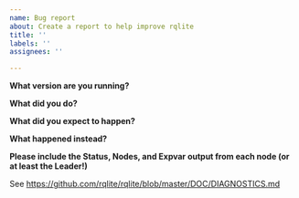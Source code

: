```yaml
---
name: Bug report
about: Create a report to help improve rqlite
title: ''
labels: ''
assignees: ''

---
```


**What version are you running?**

**What did you do?**

**What did you expect to happen?**

**What happened instead?**

**Please include the Status, Nodes, and Expvar output from each node (or at least the Leader!)**

See https://github.com/rqlite/rqlite/blob/master/DOC/DIAGNOSTICS.md
